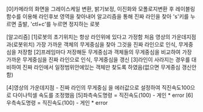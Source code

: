 [0]카메라의 화면을 그레이스케일 변환, 밝기보정, 이진화와 모폴로지변환 후 레이블링 함수를 이용해 라인후보 영역을 찾아내어 알고리즘을 통해 진짜 라인을 찾아 's'키를 누르면 출발, 'ctl+c'를 누르면 정지하는 로봇

[알고리즘] 
[1]로봇의 초기위치는 항상 라인위에 있다고 가정함 처음 영상의 가운데지점과(로봇위치) 가장 가까운 객체의 무게중심을 찾아 그것을 진짜 라인으로 인식, 무게중심을 저장함
[2]프레임마다 저장해둔 무게중심과 객체들의 무게중심을 비교하여 가장 가까운 무게중심을 진짜 라인으로 인식, 무게중심을 갱신 
[3]라인이 사라지는 경우를 대비하여 진짜 라인에서 일정범위안에있는 객체만 찾도록 하였음(없으면 무게중심 갱신안함)

[4]영상의 가운데지점 - 진짜 라인의 무게중심 을 에러값으로 설정하여 직진속도100으로 다이나믹셀 속도를 조정했음 
[5]좌측속도명령 = 직진속도(100) - 게인 * error 
[6]우측속도명령 = 직진속도(100) - 게인 * error
